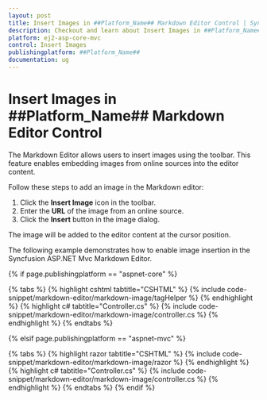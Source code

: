 ```yaml
---
layout: post
title: Insert Images in ##Platform_Name## Markdown Editor Control | Syncfusion
description: Checkout and learn about Insert Images in ##Platform_Name## Markdown Editor control of Syncfusion Essential JS 2 and more details.
platform: ej2-asp-core-mvc
control: Insert Images
publishingplatform: ##Platform_Name##
documentation: ug
---
```


# Insert Images in ##Platform_Name## Markdown Editor Control

The Markdown Editor allows users to insert images using the toolbar. This feature enables embedding images from online sources into the editor content.

Follow these steps to add an image in the Markdown editor:

1. Click the **Insert Image** icon in the toolbar.
2. Enter the **URL** of the image from an online source.
3. Click the **Insert** button in the image dialog.

The image will be added to the editor content at the cursor position.

The following example demonstrates how to enable image insertion in the Syncfusion ASP.NET Mvc Markdown Editor.

{% if page.publishingplatform == "aspnet-core" %}

{% tabs %}
{% highlight cshtml tabtitle="CSHTML" %}
{% include code-snippet/markdown-editor/markdown-image/tagHelper %}
{% endhighlight %}
{% highlight c# tabtitle="Controller.cs" %}
{% include code-snippet/markdown-editor/markdown-image/controller.cs %}
{% endhighlight %}
{% endtabs %}

{% elsif page.publishingplatform == "aspnet-mvc" %}

{% tabs %}
{% highlight razor tabtitle="CSHTML" %}
{% include code-snippet/markdown-editor/markdown-image/razor %}
{% endhighlight %}
{% highlight c# tabtitle="Controller.cs" %}
{% include code-snippet/markdown-editor/markdown-image/controller.cs %}
{% endhighlight %}
{% endtabs %}
{% endif %}